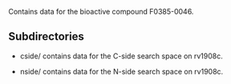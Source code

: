 Contains data for the bioactive compound F0385-0046.

## Subdirectories

- cside/ contains data for the C-side search space on rv1908c.

- nside/ contains data for the N-side search space on rv1908c.

